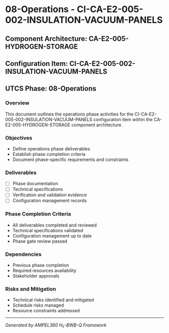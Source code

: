 # 08-Operations - CI-CA-E2-005-002-INSULATION-VACUUM-PANELS

## Component Architecture: CA-E2-005-HYDROGEN-STORAGE
## Configuration Item: CI-CA-E2-005-002-INSULATION-VACUUM-PANELS
## UTCS Phase: 08-Operations

### Overview
This document outlines the operations phase activities for the CI-CA-E2-005-002-INSULATION-VACUUM-PANELS configuration item within the CA-E2-005-HYDROGEN-STORAGE component architecture.

### Objectives
- Define operations phase deliverables
- Establish phase completion criteria
- Document phase-specific requirements and constraints

### Deliverables
- [ ] Phase documentation
- [ ] Technical specifications
- [ ] Verification and validation evidence
- [ ] Configuration management records

### Phase Completion Criteria
- All deliverables completed and reviewed
- Technical specifications validated
- Configuration management up to date
- Phase gate review passed

### Dependencies
- Previous phase completion
- Required resources availability
- Stakeholder approvals

### Risks and Mitigation
- Technical risks identified and mitigated
- Schedule risks managed
- Resource constraints addressed

---
*Generated by AMPEL360 H₂-BWB-Q Framework*
